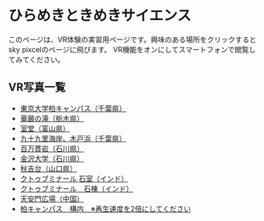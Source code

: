 # ひらめきときめきサイエンス 
このページは、VR体験の実習用ページです。興味のある場所をクリックするとsky pixcelのページに飛びます。
VR機能をオンにしてスマートフォンで閲覧してみてください。

## VR写真一覧

- [東京大学柏キャンパス（千葉県）](https://www.skypixel.com/photos/3471ab95-4485-47f5-a515-9da946c5d3c4)
- [華厳の滝（栃木県）](https://www.skypixel.com/photos/bd494046-d983-4b5b-8a26-b60f996508c2)
- [室堂（富山県）](https://www.skypixel.com/photos/65206e6e-8bff-4094-b7ad-933c001de11a)
- [九十九里海岸、木戸浜（千葉県）](https://www.skypixel.com/photos/6c37dc93-d01d-4fcd-b274-b81fc0187f43)
- [百万貫岩（石川県）](https://www.skypixel.com/photos/hyakuman-gan-no-iwa-rock)
- [金沢大学（石川県）](https://www.skypixel.com/photos/kanazawa-univ)
- [秋吉台（山口県）](https://www.skypixel.com/photos/akiyoshi-plateau)
- [クトゥブミナール 石室（インド）](https://www.skypixel.com/photos/3ae131fb-eaad-4ee8-b7b3-45ebe4c64d49)
- [クトゥブミナール　石棟（インド）](https://www.skypixel.com/photos/bbe39506-83b7-4584-b48f-2f350e09bb26)
- [天安門広場（中国）](https://www.skypixel.com/photos/tiananmen-square)
- [柏キャンパス　構内　※再生速度を2倍にしてください](https://www.youtube.com/watch?v=uSRzJfqGIUo)
